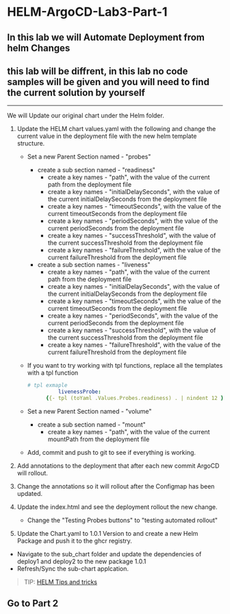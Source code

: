 # HELM-ArgoCD-Lab3-Part-1

## In this lab we will Automate Deployment from helm Changes

## this lab will be diffrent, in this lab no code samples will be given and you will need to find the current solution by yourself

---

We will Update our original chart under the Helm folder.

1. Update the HELM chart values.yaml with the following and change the current value in the deployment file with the new helm template structure.
   - Set a new Parent Section named - "probes"
     - create a sub section named - "readiness"
       - create a key names - "path", with the value of the current path from the deployment file
       - create a key names - "initialDelaySeconds", with the value of the current initialDelaySeconds from the deployment file
       - create a key names - "timeoutSeconds", with the value of the current timeoutSeconds from the deployment file
       - create a key names - "periodSeconds", with the value of the current periodSeconds from the deployment file
       - create a key names - "successThreshold", with the value of the current successThreshold from the deployment file
       - create a key names - "failureThreshold", with the value of the current failureThreshold from the deployment file
     - create a sub section names - "liveness"
       - create a key names - "path", with the value of the current path from the deployment file
       - create a key names - "initialDelaySeconds", with the value of the current initialDelaySeconds from the deployment file
       - create a key names - "timeoutSeconds", with the value of the current timeoutSeconds from the deployment file
       - create a key names - "periodSeconds", with the value of the current periodSeconds from the deployment file
       - create a key names - "successThreshold", with the value of the current successThreshold from the deployment file
       - create a key names - "failureThreshold", with the value of the current failureThreshold from the deployment file
   - If you want to try working with tpl functions, replace all the templates with a tpl function

      ```YAML
      # tpl exmaple
                livenessProbe:
            {{- tpl (toYaml .Values.Probes.readiness) . | nindent 12 }}
      ```

   - Set a new Parent Section named - "volume"
     - create a sub section named - "mount"
       - create a key names - "path", with the value of the current mountPath from the deployment file
   - Add, commit and push to git to see if everything is working.

2. Add annotations to the deployment that after each new commit ArgoCD will rollout.

3. Change the annotations so it will rollout after the Configmap has been updated.

4. Update the index.html and see the deployment rollout the new change.
   - Change the "Testing Probes buttons" to "testing automated rollout"

5. Update the Chart.yaml to 1.0.1 Version to and create a new Helm Package and push it to the ghcr registry.

- Navigate to the sub_chart folder and update the dependencies of deploy1 and deploy2 to the new package 1.0.1
- Refresh/Sync the sub-chart applcation.

> TIP: [HELM Tips and tricks](https://helm.sh/docs/howto/charts_tips_and_tricks/#automatically-roll-deployments)

## Go to Part 2
